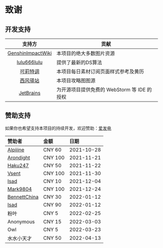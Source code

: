 # 致谢

## 开发支持
| 支持方                                                                          | 贡献                                     |
| :----------------------------------------------------------------------------: | ---------------------------------------- |
|[GenshinImpactWiki](https://genshin-impact.fandom.com/wiki/Genshin_Impact_Wiki) | 本项目的绝大多数图片资源                   |
|[lulu666lulu](https://github.com/lulu666lulu)                                   | 提供了最新的DS算法                         |
|[可莉特调](https://genshin.pub/daily)                                            | 本项目每日素材订阅页面样式参考及黄历        |
|[西风驿站](https://bbs.mihoyo.com/ys/collection/307224)                          | 本项目攻略图图源                           |
|[JetBrains](https://www.jetbrains.com?from=Adachi-BOT)                          | 为开源项目提供免费的 WebStorm 等 IDE 的授权 |

## 赞助支持

如果你也希望支持本项目的持续开发，欢迎赞助：[爱发电](https://afdian.net/@SilveryStar)

| 赞助者                                             | 金额    | 日期       |
| :------------------------------------------------ | :-----  | :--------- |
| [Alpiiine](https://github.com/Alpiiine)           | CNY 60  | 2021-10-28 |
| [Arondight](https://github.com/Arondight)         | CNY 100 | 2021-11-21 |
| [Haku247](https://github.com/Haku247)             | CNY 50  | 2021-11-22 |
| [Vsent](https://github.com/VsentCN)               | CNY 100 | 2021-11-30 |
| [Isad](https://github.com/isad-name)              | CNY 10  | 2021-12-04 |
| [Mark9804](https://github.com/Mark9804)           | CNY 100 | 2021-12-24 |
| [BennettChina](https://github.com/BennettChina)   | CNY 30  | 2022-01-12 |
| [Isad](https://github.com/isad-name)              | CNY 90  | 2022-01-12 |
| 粉叶                                              | CNY 5   | 2022-02-25 |
| Anonymous                                         | CNY 15  | 2022-03-03 |
| Owl                                               | CNY 5   | 2022-03-23 |
| 水水小天才                                         | CNY 50  | 2022-04-13 |
